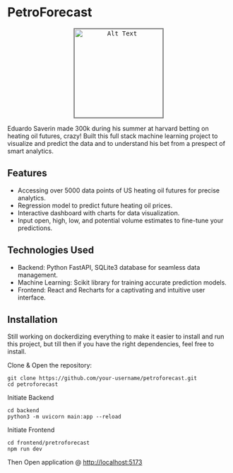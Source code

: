 # PetroForecast

<p align="center">
  <kbd>
    <img src="./edverdo.gif" alt="Alt Text" width="200" style="border: 2px solid gray">
  </kbd>
</p>

Eduardo Saverin made 300k during his summer at harvard betting on heating oil futures, crazy! Built this full stack machine learning project to visualize and predict the data and to understand his bet from a prespect of smart analytics.

## Features

- Accessing over 5000 data points of US heating oil futures for precise analytics.
- Regression model to predict future heating oil prices.
- Interactive dashboard with charts for data visualization.
- Input open, high, low, and potential volume estimates to fine-tune your predictions.

## Technologies Used

- Backend: Python FastAPI, SQLite3 database for seamless data management.
- Machine Learning: Scikit library for training accurate prediction models.
- Frontend: React and Recharts for a captivating and intuitive user interface.

## Installation

Still working on dockerdizing everything to make it easier to install and run this project, but till then if you have the right dependencies, feel free to install.

Clone & Open the repository:
```shell
git clone https://github.com/your-username/petroforecast.git
cd petroforecast
```

Initiate Backend
```shell
cd backend
python3 -m uvicorn main:app --reload
```

Initiate Frontend
```shell
cd frontend/pretroforecast
npm run dev
   ```

Then Open application @ [http://localhost:5173](http://localhost:5173)

